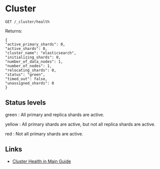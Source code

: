 # Cluster

```
GET /_cluster/health
```

Returns:

```
{
"active_primary_shards": 0,
"active_shards": 0,
"cluster_name": "elasticsearch",
"initializing_shards": 0,
"number_of_data_nodes": 1,
"number_of_nodes": 1,
"relocating_shards": 0,
"status": "green",
"timed_out": false,
"unassigned_shards": 0
}
```


## Status levels

green
: All primary and replica shards are active.

yellow
: All primary shards are active, but not all replica shards are active.

red
: Not all primary shards are active.


## Links

- [Cluster Health in Main Guide](https://www.elastic.co/guide/en/elasticsearch/guide/current/cluster-health.html)
